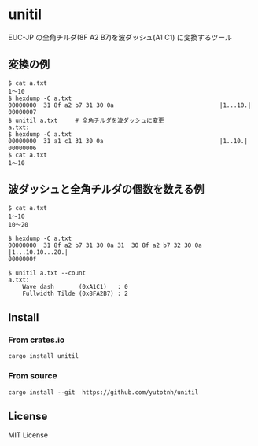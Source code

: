 # unitil

EUC-JP の全角チルダ(8F A2 B7)を波ダッシュ(A1 C1) に変換するツール

## 変換の例

```console
$ cat a.txt
1～10
$ hexdump -C a.txt
00000000  31 8f a2 b7 31 30 0a                              |1...10.|
00000007
$ unitil a.txt     # 全角チルダを波ダッシュに変更
a.txt:
$ hexdump -C a.txt
00000000  31 a1 c1 31 30 0a                                 |1..10.|
00000006
$ cat a.txt
1〜10
```

## 波ダッシュと全角チルダの個数を数える例

```console
$ cat a.txt
1～10
10～20

$ hexdump -C a.txt
00000000  31 8f a2 b7 31 30 0a 31  30 8f a2 b7 32 30 0a     |1...10.10...20.|
0000000f

$ unitil a.txt --count
a.txt:
    Wave dash       (0xA1C1)   : 0
    Fullwidth Tilde (0x8FA2B7) : 2
```

## Install

### From crates.io

```console
cargo install unitil
```

### From source

```console
cargo install --git  https://github.com/yutotnh/unitil
```

## License

MIT License
